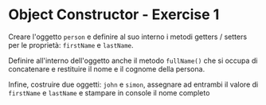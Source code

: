 # Object Constructor - Exercise 1
Creare l'oggetto `person` e definire al suo interno i metodi getters / setters per le proprietà: `firstName` e `lastName`. 


Definire all'interno dell'oggetto anche il metodo `fullName()` che si occupa di concatenare e restituire il nome e il cognome della persona. 

Infine, costruire due oggetti: `john` e `simon`, assegnare ad entrambi il valore di `firstName` e `lastName` e stampare in console il nome completo